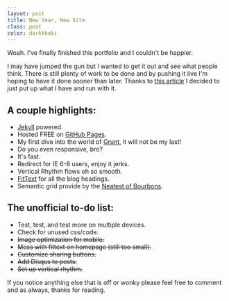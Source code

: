 ```yaml
---
layout: post
title: New Year, New Site
class: post
color: darkkhaki
---
```


Woah. I've finally finished this portfolio and I couldn't be happier.

I may have jumped the gun but I wanted to get it out and see what people think. There is still plenty of work to be done and by pushing it live I'm hoping to have it done sooner than later. Thanks to [this article](https://medium.com/p/f8083e76146d "Stop putting it off and accept the challenge.") I decided to just put up what I have and run with it.  

<h2 class="h3">A couple highlights:</h2>

* [Jekyll](http://jekyllrb.com) powered.
* Hosted FREE on [GitHub Pages](http://pages.github.com/).
* My first dive into the world of [Grunt](http://gruntjs.com/), it will not be my last!
* Do you even responsive, bro?
* It's fast.
* Redirect for IE 6-8 users, enjoy it jerks.
* Vertical Rhythm flows oh so smooth.
* [FitText](http://fittextjs.com/) for all the blog headings.
* Semantic grid provide by the [Neatest of Bourbons](http://neat.bourbon.io/).

<h2 class="h3">The unofficial to-do list:</h2>

* Test, test, and test more on multiple devices.
* Check for unused css/code.
* <s>Image optimization for mobile.</s>
* <s>Mess with fittext on homepage (still too small).</s>
* <s>Customize sharing buttons.</s>
* <s>Add Disqus to posts.</s>
* <s>Set up vertical rhythm.</s>

If you notice anything else that is off or wonky please feel free to comment and as always, thanks for reading.